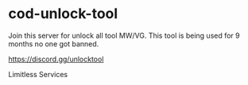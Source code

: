 # cod-unlock-tool
Join this server for unlock all tool MW/VG. This tool is being used for 9 months no one got banned.

https://discord.gg/unlocktool

Limitless Services
